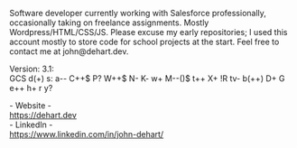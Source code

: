 <p>Software developer currently working with Salesforce professionally, occasionally taking on freelance assignments. Mostly Wordpress/HTML/CSS/JS. Please excuse my early repositories; I used this account mostly to store code for school projects at the start. Feel free to contact me at john@dehart.dev.</p>


<p>Version: 3.1:<br />
GCS d(+) s: a-- C++$ P? W++$ N- K- w+ M--()$ t++ X+ !R tv- b(++) D+ G e++ h+ r y?</p>

\- Website -<br />
https://dehart.dev <br />
\- LinkedIn -<br />
https://www.linkedin.com/in/john-dehart/
